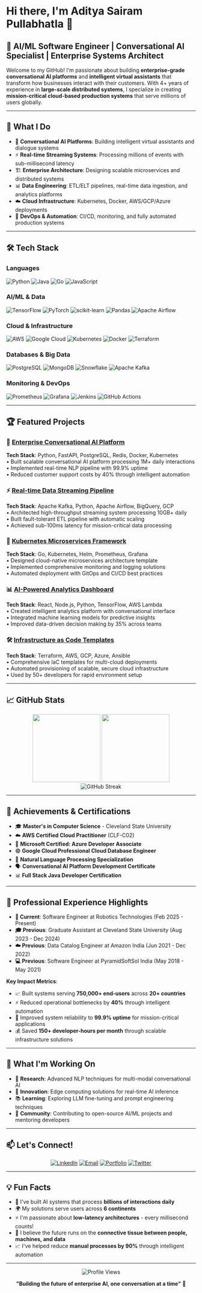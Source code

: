 # Hi there, I'm Aditya Sairam Pullabhatla 👋

## 🚀 AI/ML Software Engineer | Conversational AI Specialist | Enterprise Systems Architect

Welcome to my GitHub! I'm passionate about building **enterprise-grade conversational AI platforms** and **intelligent virtual assistants** that transform how businesses interact with their customers. With 4+ years of experience in **large-scale distributed systems**, I specialize in creating **mission-critical cloud-based production systems** that serve millions of users globally.

---

## 🎯 What I Do

- 🤖 **Conversational AI Platforms**: Building intelligent virtual assistants and dialogue systems
- ⚡ **Real-time Streaming Systems**: Processing millions of events with sub-millisecond latency  
- 🏗️ **Enterprise Architecture**: Designing scalable microservices and distributed systems
- 📊 **Data Engineering**: ETL/ELT pipelines, real-time data ingestion, and analytics platforms
- ☁️ **Cloud Infrastructure**: Kubernetes, Docker, AWS/GCP/Azure deployments
- 🔧 **DevOps & Automation**: CI/CD, monitoring, and fully automated production systems

---

## 🛠️ Tech Stack

### **Languages**
![Python](https://img.shields.io/badge/Python-3776AB?style=for-the-badge&logo=python&logoColor=white)
![Java](https://img.shields.io/badge/Java-ED8B00?style=for-the-badge&logo=java&logoColor=white)
![Go](https://img.shields.io/badge/Go-00ADD8?style=for-the-badge&logo=go&logoColor=white)
![JavaScript](https://img.shields.io/badge/JavaScript-F7DF1E?style=for-the-badge&logo=javascript&logoColor=black)

### **AI/ML & Data**
![TensorFlow](https://img.shields.io/badge/TensorFlow-FF6F00?style=for-the-badge&logo=tensorflow&logoColor=white)
![PyTorch](https://img.shields.io/badge/PyTorch-EE4C2C?style=for-the-badge&logo=pytorch&logoColor=white)
![scikit-learn](https://img.shields.io/badge/scikit--learn-F7931E?style=for-the-badge&logo=scikit-learn&logoColor=white)
![Pandas](https://img.shields.io/badge/pandas-150458?style=for-the-badge&logo=pandas&logoColor=white)
![Apache Airflow](https://img.shields.io/badge/Apache%20Airflow-017CEE?style=for-the-badge&logo=apache-airflow&logoColor=white)

### **Cloud & Infrastructure**
![AWS](https://img.shields.io/badge/AWS-FF9900?style=for-the-badge&logo=amazon-aws&logoColor=white)
![Google Cloud](https://img.shields.io/badge/Google%20Cloud-4285F4?style=for-the-badge&logo=google-cloud&logoColor=white)
![Kubernetes](https://img.shields.io/badge/Kubernetes-326CE5?style=for-the-badge&logo=kubernetes&logoColor=white)
![Docker](https://img.shields.io/badge/Docker-2496ED?style=for-the-badge&logo=docker&logoColor=white)
![Terraform](https://img.shields.io/badge/Terraform-623CE4?style=for-the-badge&logo=terraform&logoColor=white)

### **Databases & Big Data**
![PostgreSQL](https://img.shields.io/badge/PostgreSQL-316192?style=for-the-badge&logo=postgresql&logoColor=white)
![MongoDB](https://img.shields.io/badge/MongoDB-4EA94B?style=for-the-badge&logo=mongodb&logoColor=white)
![Snowflake](https://img.shields.io/badge/Snowflake-29B5E8?style=for-the-badge&logo=snowflake&logoColor=white)
![Apache Kafka](https://img.shields.io/badge/Apache%20Kafka-000?style=for-the-badge&logo=apache-kafka)

### **Monitoring & DevOps**
![Prometheus](https://img.shields.io/badge/Prometheus-E6522C?style=for-the-badge&logo=prometheus&logoColor=white)
![Grafana](https://img.shields.io/badge/grafana-F46800?style=for-the-badge&logo=grafana&logoColor=white)
![Jenkins](https://img.shields.io/badge/jenkins-D24939?style=for-the-badge&logo=jenkins&logoColor=white)
![GitHub Actions](https://img.shields.io/badge/github%20actions-2671E5?style=for-the-badge&logo=githubactions&logoColor=white)

---

## 🏆 Featured Projects

### 🤖 [Enterprise Conversational AI Platform](https://github.com/adityasairam/enterprise-ai-platform)
**Tech Stack**: Python, FastAPI, PostgreSQL, Redis, Docker, Kubernetes  
• Built scalable conversational AI platform processing 1M+ daily interactions  
• Implemented real-time NLP pipeline with 99.9% uptime  
• Reduced customer support costs by 40% through intelligent automation  

### ⚡ [Real-time Data Streaming Pipeline](https://github.com/adityasairam/streaming-data-pipeline)
**Tech Stack**: Apache Kafka, Python, Apache Airflow, BigQuery, GCP  
• Architected high-throughput streaming system processing 10GB+ daily  
• Built fault-tolerant ETL pipeline with automatic scaling  
• Achieved sub-100ms latency for mission-critical data processing  

### 🔧 [Kubernetes Microservices Framework](https://github.com/adityasairam/k8s-microservices-framework)
**Tech Stack**: Go, Kubernetes, Helm, Prometheus, Grafana  
• Designed cloud-native microservices architecture template  
• Implemented comprehensive monitoring and logging solutions  
• Automated deployment with GitOps and CI/CD best practices  

### 📊 [AI-Powered Analytics Dashboard](https://github.com/adityasairam/ai-analytics-dashboard)
**Tech Stack**: React, Node.js, Python, TensorFlow, AWS Lambda  
• Created intelligent analytics platform with conversational interface  
• Integrated machine learning models for predictive insights  
• Improved data-driven decision making by 35% across teams  

### 🛠️ [Infrastructure as Code Templates](https://github.com/adityasairam/iac-templates)
**Tech Stack**: Terraform, AWS, GCP, Azure, Ansible  
• Comprehensive IaC templates for multi-cloud deployments  
• Automated provisioning of scalable, secure cloud infrastructure  
• Used by 50+ developers for rapid environment setup  

---

## 📈 GitHub Stats

<div align="center">
  <img height="180em" src="https://github-readme-stats.vercel.app/api?username=adityasairam&show_icons=true&theme=tokyonight&include_all_commits=true&count_private=true"/>
  <img height="180em" src="https://github-readme-stats.vercel.app/api/top-langs/?username=adityasairam&layout=compact&langs_count=8&theme=tokyonight"/>
</div>

<div align="center">
  <img src="https://github-readme-streak-stats.herokuapp.com/?user=adityasairam&theme=tokyonight" alt="GitHub Streak"/>
</div>

---

## 🏅 Achievements & Certifications

- 🎓 **Master's in Computer Science** - Cleveland State University
- ☁️ **AWS Certified Cloud Practitioner** (CLF-C02)
- 🔵 **Microsoft Certified: Azure Developer Associate**
- 🟢 **Google Cloud Professional Cloud Database Engineer**
- 🤖 **Natural Language Processing Specialization**
- 🗣️ **Conversational AI Platform Development Certificate**
- 📊 **Full Stack Java Developer Certification**

---

## 💼 Professional Experience Highlights

- **🏢 Current**: Software Engineer at Robotics Technologies (Feb 2025 - Present)
- **🎓 Previous**: Graduate Assistant at Cleveland State University (Aug 2023 - Dec 2024)  
- **☁️ Previous**: Data Catalog Engineer at Amazon India (Jun 2021 - Dec 2022)
- **💻 Previous**: Software Engineer at PyramidSoftSol India (May 2018 - May 2021)

**Key Impact Metrics**:
- 📈 Built systems serving **750,000+ end-users** across **20+ countries**
- ⚡ Reduced operational bottlenecks by **40%** through intelligent automation
- 🎯 Improved system reliability to **99.9% uptime** for mission-critical applications
- 💰 Saved **150+ developer-hours per month** through scalable infrastructure solutions

---

## 🌟 What I'm Working On

- 🔬 **Research**: Advanced NLP techniques for multi-modal conversational AI
- 🚀 **Innovation**: Edge computing solutions for real-time AI inference
- 📚 **Learning**: Exploring LLM fine-tuning and prompt engineering techniques
- 🤝 **Community**: Contributing to open-source AI/ML projects and mentoring developers

---

## 📫 Let's Connect!

<div align="center">
  
[![LinkedIn](https://img.shields.io/badge/LinkedIn-0077B5?style=for-the-badge&logo=linkedin&logoColor=white)](https://www.linkedin.com/in/aditya-sairam-pullabhatla-90561817b)
[![Email](https://img.shields.io/badge/Email-D14836?style=for-the-badge&logo=gmail&logoColor=white)](mailto:adityapsairam@gmail.com)
[![Portfolio](https://img.shields.io/badge/Portfolio-FF5722?style=for-the-badge&logo=todoist&logoColor=white)](https://adityasairam.dev)
[![Twitter](https://img.shields.io/badge/Twitter-1DA1F2?style=for-the-badge&logo=twitter&logoColor=white)](https://twitter.com/adityasairam_ai)

</div>

---

## 💡 Fun Facts

- 🎯 I've built AI systems that process **billions of interactions daily**
- 🌍 My solutions serve users across **6 continents**
- ⚡ I'm passionate about **low-latency architectures** - every millisecond counts!
- 🤖 I believe the future runs on the **connective tissue between people, machines, and data**
- 📈 I've helped reduce **manual processes by 90%** through intelligent automation

---

<div align="center">
  <img src="https://komarev.com/ghpvc/?username=adityasairam&label=Profile%20views&color=0e75b6&style=flat" alt="Profile Views" />
</div>

<div align="center">
  
**"Building the future of enterprise AI, one conversation at a time"** 🚀

</div>
